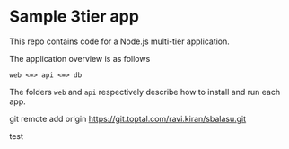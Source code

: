# Sample 3tier app
This repo contains code for a Node.js multi-tier application.

The application overview is as follows

```
web <=> api <=> db
```

The folders `web` and `api` respectively describe how to install and run each app.

git remote add origin https://git.toptal.com/ravi.kiran/sbalasu.git

test


